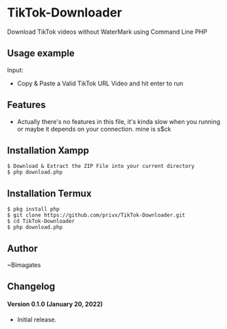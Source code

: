 # TikTok-Downloader #
Download TikTok videos without WaterMark using Command Line PHP


## Usage example ##
Input:
- Copy & Paste a Valid TikTok URL Video and hit enter to run


## Features ##
- Actually there's no features in this file, it's kinda slow when you running or maybe it depends on your connection. mine is s$ck


## Installation Xampp ##

```
$ Download & Extract the ZIP File into your current directory
$ php download.php
```

## Installation Termux ##

```
$ pkg install php
$ git clone https://github.com/privx/TikTok-Downloader.git
$ cd TikTok-Downloader
$ php download.php
```


## Author
~Bimagates


## Changelog ##
#### Version 0.1.0 (January 20, 2022) ####
- Initial release.



